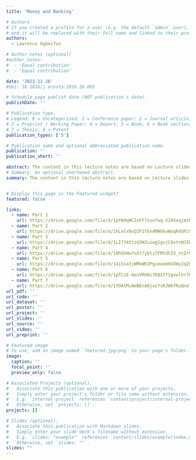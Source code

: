```yaml
---
title: 'Money and Banking'

# Authors
# If you created a profile for a user (e.g. the default `admin` user), write the username (folder name) here
# and it will be replaced with their full name and linked to their profile.
authors:
  - Lawrence Ogbeifun

# Author notes (optional)
#author_notes:
#  - 'Equal contribution'
#  - 'Equal contribution'

date: '2023-11-26'
#doi: 10.1016/j.ecosta.2016.10.005

# Schedule page publish date (NOT publication's date).
publishDate: ''

# Publication type.
# Legend: 0 = Uncategorized; 1 = Conference paper; 2 = Journal article;
# 3 = Preprint / Working Paper; 4 = Report; 5 = Book; 6 = Book section;
# 7 = Thesis; 8 = Patent
publication_types: ['5']

# Publication name and optional abbreviated publication name.
publication: ''
publication_short: ''

abstract: The content in this lecture notes are based on Lecture slides from Mishkin's `The Economics of Money, Banking, and Financial Markets.`
# Summary. An optional shortened abstract.
summary: The content in this lecture notes are based on Lecture slides from Mishkin's `The Economics of Money, Banking, and Financial Markets.`


# Display this page in the Featured widget?
featured: false

links:
  - name: Part 1
    url: https://drive.google.com/file/d/1pYW4qWCInFF7sonfwq-V2AVaqjmzMjyo/view?usp=sharing
  - name: Part 2
    url: https://drive.google.com/file/d/1kLvCxNsQZF2tkn4MWGkvWoqR4SMJS4Tj/view?usp=sharing
  - name: Part 3
    url: https://drive.google.com/file/d/1LI7fAYtzU3NZuiwg1gvjC8xtrWJ5b7Jq/view?usp=sharing
  - name: Part 4
    url: https://drive.google.com/file/d/10hGhHwfoXt7ybtz7FMtdhIV_ntZrMOX-/view?usp=sharing
  - name: Part 5
    url: https://drive.google.com/file/d/14iSsa3jWMkWK3PgimaebHXXWy2qZgIrn/view?usp=sharing
  - name: Part 6
    url: https://drive.google.com/file/d/1pfCiE-6exVRH8i7KQIff1gvwlhr7hO9C/view?usp=sharing
  - name: Part 7
    url: https://drive.google.com/file/d/1YOAtMuAmBEnA6jaiYzKJWbfRuQne7Kek/view?usp=sharing
url_pdf: ''
url_code: ''
url_dataset: ''
url_poster: ''
url_project: ''
url_slides: ''
url_source: ''
url_video: ''
url_preprint: ''

# Featured image
# To use, add an image named `featured.jpg/png` to your page's folder.
image:
  caption: ''
  focal_point: ''
  preview_only: false

# Associated Projects (optional).
#   Associate this publication with one or more of your projects.
#   Simply enter your project's folder or file name without extension.
#   E.g. `internal-project` references `content/project/internal-project/index.md`.
#   Otherwise, set `projects: []`.
projects: []

# Slides (optional).
#   Associate this publication with Markdown slides.
#   Simply enter your slide deck's filename without extension.
#   E.g. `slides: "example"` references `content/slides/example/index.md`.
#   Otherwise, set `slides: ""`.
slides: ""
---
```

